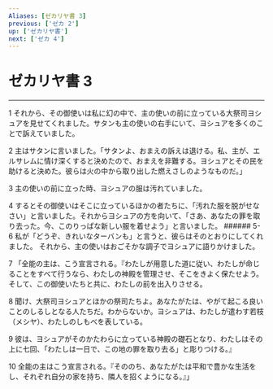 ```yaml
---
Aliases: [ゼカリヤ書 3]
previous: ['ゼカ 2']
up: ['ゼカリヤ書']
next: ['ゼカ 4']
---
```

# ゼカリヤ書 3

***




1 
それから、その御使いは私に幻の中で、主の使いの前に立っている大祭司ヨシュアを見せてくれました。サタンも主の使いの右手にいて、ヨシュアを多くのことで訴えていました。 



2 
主はサタンに言いました。「サタンよ、おまえの訴えは退ける。私、主が、エルサレムに情け深くすると決めたので、おまえを非難する。ヨシュアとその民を助けると決めた。彼らは火の中から取り出した燃えさしのようなものだ。」 



3 
主の使いの前に立った時、ヨシュアの服は汚れていました。 



4 
するとその御使いはそこに立っているほかの者たちに、「汚れた服を脱がせなさい」と言いました。それからヨシュアの方を向いて、「さあ、あなたの罪を取り去った。今、このりっぱな新しい服を着せよう」と言いました。 ###### 5-6 私が「どうぞ、きれいなターバンも」と言うと、彼らはそのとおりにしてくれました。 それから、主の使いはおごそかな調子でヨシュアに語りかけました。 



7 
「全能の主は、こう宣言される。『わたしが用意した道に従い、わたしが命じることをすべて行うなら、わたしの神殿を管理させ、そこをきよく保たせよう。そして、この御使いたちと共に、わたしの前を出入りさせる。 



8 
聞け、大祭司ヨシュアとほかの祭司たちよ。あなたがたは、やがて起こる良いことのしるしとなる人たちだ。わからないか。ヨシュアは、わたしが遣わす若枝（メシヤ）、わたしのしもべを表している。 



9 
彼は、ヨシュアがそのかたわらに立っている神殿の礎石となり、わたしはその上に七回、「わたしは一日で、この地の罪を取り去る」と彫りつける。』 



10 
全能の主はこう宣言される。『そののち、あなたがたは平和で豊かな生活をし、それぞれ自分の家を持ち、隣人を招くようになる。』」
